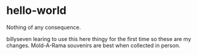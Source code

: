# hello-world
Nothing of any consequence.

billyseven learing to use this here thingy for the first time so these are my changes.
Mold-A-Rama souvenirs are best when collected in person.
